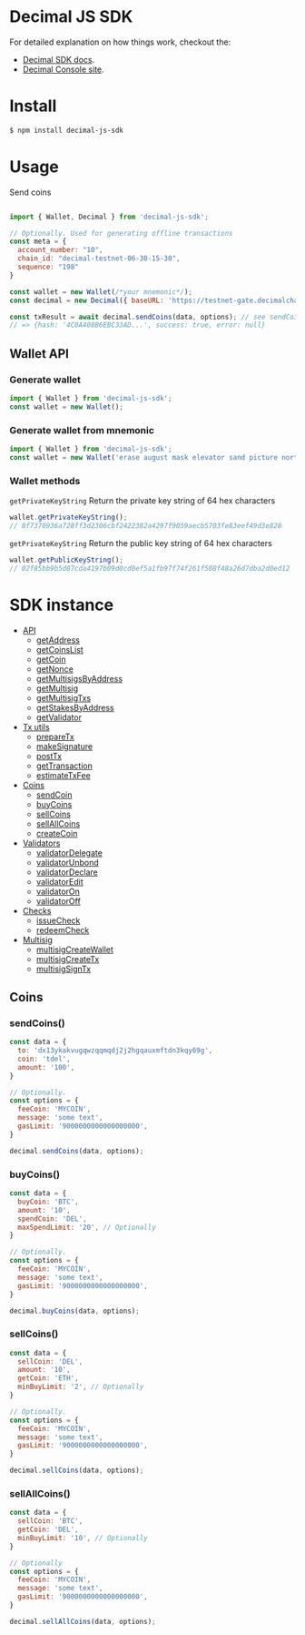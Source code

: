 # Decimal JS SDK

For detailed explanation on how things work, checkout the:

- [Decimal SDK docs](https://help.decimalchain.com/sdk/).
- [Decimal Console site](https://console.decimalchain.com/).

# Install

```bash
$ npm install decimal-js-sdk
```

# Usage

Send coins
```js

import { Wallet, Decimal } from 'decimal-js-sdk';

// Optionally. Used for generating offline transactions
const meta = {
  account_number: "10",
  chain_id: "decimal-testnet-06-30-15-30",
  sequence: "198"
}

const wallet = new Wallet(/*your mnemonic*/);
const decimal = new Decimal({ baseURL: 'https://testnet-gate.decimalchain.com/api/', wallet, meta })

const txResult = await decimal.sendCoins(data, options); // see sendCoins for details
// => {hash: '4C0A408B6EBC33AD...', success: true, error: null}
```

## Wallet API
### Generate wallet
```js
import { Wallet } from 'decimal-js-sdk';
const wallet = new Wallet();
```
### Generate wallet from mnemonic
```js
import { Wallet } from 'decimal-js-sdk';
const wallet = new Wallet('erase august mask elevator sand picture north there apple equal anchor target');
```
### Wallet methods
`getPrivateKeyString`
Return the private key string of 64 hex characters
```js
wallet.getPrivateKeyString();
// 8f7370936a728ff3d2306cbf2422382a4297f9059aecb5703fe83eef49d3e828
```
`getPrivateKeyString`
Return the public key string of 64 hex characters
```js
wallet.getPublicKeyString();
// 02f85bb9b5d87cda4197b09d0cd0ef5a1fb97f74f261f508f48a26d7dba2d0ed12
```

# SDK instance

- [API](#api)
  - [getAddress]()
  - [getCoinsList]()
  - [getCoin]()
  - [getNonce]()
  - [getMultisigsByAddress]()
  - [getMultisig]()
  - [getMultisigTxs]()
  - [getStakesByAddress]()
  - [getValidator]()
- [Tx utils]()
  - [prepareTx]()
  - [makeSignature]()
  - [postTx]()
  - [getTransaction]()
  - [estimateTxFee]()
- [Coins](#coins)
  - [sendCoin](#sendCoins)
  - [buyCoins](#buyCoins)
  - [sellCoins](#sellCoins)
  - [sellAllCoins](#sellAllCoins)
  - [createCoin]()
- [Validators]()
  - [validatorDelegate]()
  - [validatorUnbond]()
  - [validatorDeclare]()
  - [validatorEdit]()
  - [validatorOn]()
  - [validatorOff]()
- [Checks]()
  - [issueCheck]()
  - [redeemCheck]()
- [Multisig]()
  - [multisigCreateWallet]()
  - [multisigCreateTx]()
  - [multisigSignTx]()



## Coins
<a name="coins"></a> 

### sendCoins()
<a name="sendCoins"></a>

```js
const data = {
  to: 'dx13ykakvugqwzqqmqdj2j2hgqauxmftdn3kqy69g',
  coin: 'tdel',
  amount: '100',
}

// Optionally.
const options = {
  feeCoin: 'MYCOIN',
  message: 'some text',
  gasLimit: '9000000000000000000',
}

decimal.sendCoins(data, options);
```

### buyCoins()
<a name="buyCoins"></a>

```js
const data = {
  buyCoin: 'BTC',
  amount: '10',
  spendCoin: 'DEL',
  maxSpendLimit: '20', // Optionally
}

// Optionally.
const options = {
  feeCoin: 'MYCOIN',
  message: 'some text',
  gasLimit: '9000000000000000000',
}

decimal.buyCoins(data, options);
```
### sellCoins()
<a name="sellCoins"></a>

```js
const data = {
  sellCoin: 'DEL',
  amount: '10',
  getCoin: 'ETH',
  minBuyLimit: '2', // Optionally
}

// Optionally.
const options = {
  feeCoin: 'MYCOIN',
  message: 'some text',
  gasLimit: '9000000000000000000',
}

decimal.sellCoins(data, options);
```
### sellAllCoins()
<a name="sellAllCoins"></a>

```js
const data = {
  sellCoin: 'BTC',
  getCoin: 'DEL',
  minBuyLimit: '10', // Optionally
}

// Optionally
const options = {
  feeCoin: 'MYCOIN',
  message: 'some text',
  gasLimit: '9000000000000000000',
}

decimal.sellAllCoins(data, options);
```



